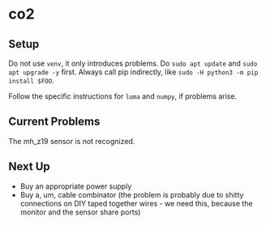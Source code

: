 # co2

## Setup

Do not use `venv`, it only introduces problems. Do `sudo apt update` and `sudo apt upgrade -y` first. 
Always call pip indirectly, like `sudo -H python3 -m pip install $FOO`.

Follow the specific instructions for `luma` and `numpy`, if problems arise.

## Current Problems

The mh_z19 sensor is not recognized.

## Next Up

* Buy an appropriate power supply
* Buy a, um, cable combinator (the problem is probably due to shitty connections on DIY taped together wires - we need this, because the monitor and the sensor share ports)
